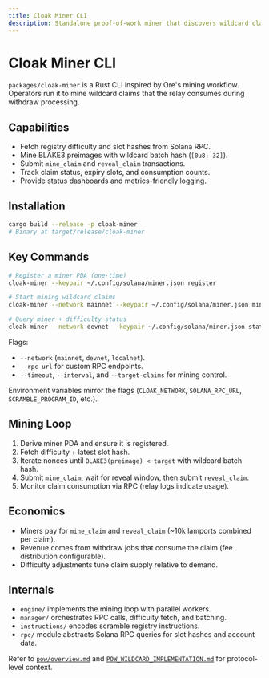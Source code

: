 ```yaml
---
title: Cloak Miner CLI
description: Standalone proof-of-work miner that discovers wildcard claims for the scramble registry.
---
```


# Cloak Miner CLI

`packages/cloak-miner` is a Rust CLI inspired by Ore's mining workflow. Operators run it to mine wildcard claims that the relay consumes during withdraw processing.

## Capabilities

- Fetch registry difficulty and slot hashes from Solana RPC.
- Mine BLAKE3 preimages with wildcard batch hash (`[0u8; 32]`).
- Submit `mine_claim` and `reveal_claim` transactions.
- Track claim status, expiry slots, and consumption counts.
- Provide status dashboards and metrics-friendly logging.

## Installation

```bash
cargo build --release -p cloak-miner
# Binary at target/release/cloak-miner
```

## Key Commands

```bash
# Register a miner PDA (one-time)
cloak-miner --keypair ~/.config/solana/miner.json register

# Start mining wildcard claims
cloak-miner --network mainnet --keypair ~/.config/solana/miner.json mine

# Query miner + difficulty status
cloak-miner --network devnet --keypair ~/.config/solana/miner.json status
```

Flags:

- `--network` (`mainnet`, `devnet`, `localnet`).
- `--rpc-url` for custom RPC endpoints.
- `--timeout`, `--interval`, and `--target-claims` for mining control.

Environment variables mirror the flags (`CLOAK_NETWORK`, `SOLANA_RPC_URL`, `SCRAMBLE_PROGRAM_ID`, etc.).

## Mining Loop

1. Derive miner PDA and ensure it is registered.
2. Fetch difficulty + latest slot hash.
3. Iterate nonces until `BLAKE3(preimage) < target` with wildcard batch hash.
4. Submit `mine_claim`, wait for reveal window, then submit `reveal_claim`.
5. Monitor claim consumption via RPC (relay logs indicate usage).

## Economics

- Miners pay for `mine_claim` and `reveal_claim` (~10k lamports combined per claim).
- Revenue comes from withdraw jobs that consume the claim (fee distribution configurable).
- Difficulty adjustments tune claim supply relative to demand.

## Internals

- `engine/` implements the mining loop with parallel workers.
- `manager/` orchestrates RPC calls, difficulty fetch, and batching.
- `instructions/` encodes scramble registry instructions.
- `rpc/` module abstracts Solana RPC queries for slot hashes and account data.

Refer to [`pow/overview.md`](../pow/overview.md) and [`POW_WILDCARD_IMPLEMENTATION.md`](../POW_WILDCARD_IMPLEMENTATION.md) for protocol-level context.

